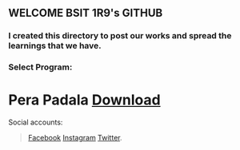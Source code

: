 ## WELCOME BSIT 1R9's GITHUB
### I created this directory to post our works and spread the learnings that we have.


### Select Program:
# Pera Padala [Download](https://github.com/Brrzzy/BSIT1R9/tree/Pera-Padala)



 Social accounts:
 >[Facebook](https://facebook.com/bjdelantar)
 >[Instagram](https://instagram.com/me.brax)
 >[Twitter](https://twitter.com/brrzzy).
